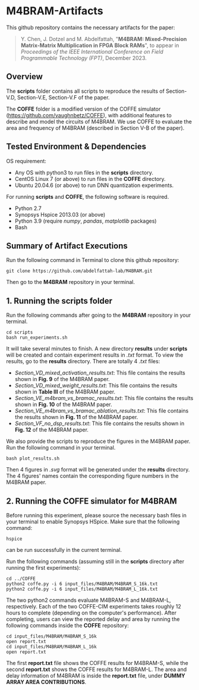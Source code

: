 # M4BRAM-Artifacts

This github repository contains the necessary artifacts for the paper: 
>Y. Chen, J. Dotzel and M. Abdelfattah,
>"**M4BRAM: Mixed-Precision Matrix-Matrix Multiplication in FPGA Block RAMs**",
>to appear in _Proceedings of the IEEE International Conference on Field Programmable Technology (FPT)_, December 2023.

## Overview
The **scripts** folder contains all scripts to reproduce the results of Section-V.D, Section-V.E, Section-V.F of the paper.

The **COFFE** folder is a modified version of the COFFE simulator (https://github.com/vaughnbetz/COFFE), with additional features to describe and model the circuits of M4BRAM. We use COFFE to evaluate the area and frequency of M4BRAM (described in Section V-B of the paper). 

## Tested Environment & Dependencies
OS requirement:
- Any OS with python3 to run files in the **scripts** directory.
- CentOS Linux 7 (or above) to run files in the **COFFE** directory.
- Ubuntu 20.04.6 (or above) to run DNN quantization experiments.

For running **scripts** and **COFFE**, the following software is required. 
- Python 2.7
- Synopsys Hspice 2013.03 (or above)
- Python 3.9 (require _numpy_, _pandas_, _matplotlib_ packages)
- Bash

## Summary of Artifact Executions
Run the following command in Terminal to clone this github repository:
 ```
 git clone https://github.com/abdelfattah-lab/M4BRAM.git
 ```
Then go to the **M4BRAM** repository in your terminal. 

## 1. Running the **scripts** folder
Run the following commands after going to the **M4BRAM** repository in your terminal. 
 ```
 cd scripts
 bash run_experiments.sh
 ```
It will take several minutes to finish. A new directory **results** under **scripts** will be created and contain experiment results in _.txt_ format. To view the results, go to the **results** directory. There are totally 4 _.txt_ files:
- _Section_VD_mixed_activation_results.txt_: This file contains the results shown in **Fig. 9** of the M4BRAM paper. 
- _Section_VD_mixed_weight_results.txt_: This file contains the results shown in **Table III** of the M4BRAM paper. 
- _Section_VE_m4bram_vs_bramac_results.txt_: This file contains the results shown in **Fig. 10** of the M4BRAM paper. 
- _Section_VE_m4bram_vs_bramac_ablation_results.txt_: This file contains the results shown in **Fig. 11** of the M4BRAM paper. 
- _Section_VF_no_dsp_results.txt_: This file contains the results shown in **Fig. 12** of the M4BRAM paper. 

We also provide the scripts to reproduce the figures in the M4BRAM paper. Run the following command in your terminal. 
 ```
 bash plot_results.sh
 ```
Then 4 figures in _.svg_ format will be generated under the **results** directory. The 4 figures' names contain the corresponding figure numbers in the M4BRAM paper. 


## 2. Running the **COFFE** simulator for M4BRAM
Before running this experiment, please source the necessary bash files in your terminal to enable Synopsys HSpice. Make sure that the following command:
 ```
hspice
```
can be run successfully in the current terminal.

Run the following commands (assuming still in the **scripts** directory after running the first experiments):
 ```
 cd ../COFFE
 python2 coffe.py -i 6 input_files/M4BRAM/M4BRAM_S_16k.txt
 python2 coffe.py -i 6 input_files/M4BRAM/M4BRAM_L_16k.txt
 ```
The two python2 commands evaluate M4BRAM-S and M4BRAM-L, respectively. Each of the two COFFE-CIM experiments takes roughly 12 hours to complete (depending on the computer's performance). After completing, users can view the reported delay and area by running the following commands inside the **COFFE** repository:
 ```
 cd input_files/M4BRAM/M4BRAM_S_16k
 open report.txt 
 cd input_files/M4BRAM/M4BRAM_L_16k
 open report.txt 
 ```
The first **report.txt** file shows the COFFE results for M4BRAM-S, while the second **report.txt** shows the COFFE results for M4BRAM-L. The area and delay information of M4BRAM is inside the **report.txt** file, under **DUMMY ARRAY AREA CONTRIBUTIONS**. 
